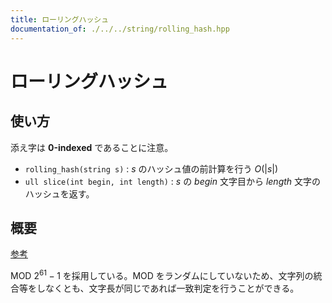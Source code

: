 ```yaml
---
title: ローリングハッシュ
documentation_of: ./../../string/rolling_hash.hpp
---
```


# ローリングハッシュ

## 使い方

添え字は **0-indexed** であることに注意。

- ``rolling_hash(string s)`` : $s$ のハッシュ値の前計算を行う $O(|s|)$
- ``ull slice(int begin, int length)`` : $s$ の $begin$ 文字目から $length$ 文字のハッシュを返す。
## 概要

[参考](https://qiita.com/keymoon/items/11fac5627672a6d6a9f6)

MOD $2^{61}-1$ を採用している。MOD をランダムにしていないため、文字列の統合等をしなくとも、文字長が同じであれば一致判定を行うことができる。
